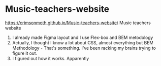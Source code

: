 # Music-teachers-website
https://crimsonmoth.github.io/Music-teachers-website/
Music teachers website
1. I already made Figma layout and I use Flex-box and BEM metodology
2. Actually, I thought I know a lot about CSS, almost everything but BEM Methodology - That's something. I've been racking my brains trying to figure it out. 
3. I figured out how it works. Apparently
